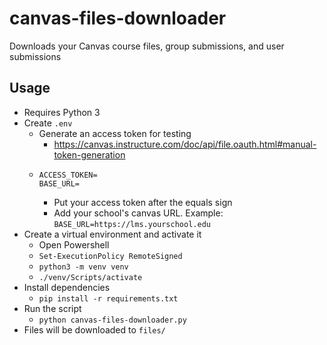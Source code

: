 # canvas-files-downloader

Downloads your Canvas course files, group submissions, and user submissions

## Usage

* Requires Python 3
* Create `.env`
  * Generate an access token for testing
    * https://canvas.instructure.com/doc/api/file.oauth.html#manual-token-generation
  * ```
    ACCESS_TOKEN=
    BASE_URL=
    ```
    * Put your access token after the equals sign
    * Add your school's canvas URL. Example: `BASE_URL=https://lms.yourschool.edu`
* Create a virtual environment and activate it
  * Open Powershell
  * `Set-ExecutionPolicy RemoteSigned`
  * `python3 -m venv venv`
  * `./venv/Scripts/activate`
* Install dependencies
  * `pip install -r requirements.txt`
* Run the script
  * `python canvas-files-downloader.py`
* Files will be downloaded to `files/`
